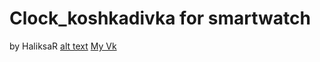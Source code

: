 # Clock_koshkadivka for smartwatch 
by HaliksaR
[alt text](https://github.com/HaliksaR/Clock_koshkadivka/blob/Release/koshkadivka/clock_skin_model.png)
[My Vk](https://vk.com/haliksar)